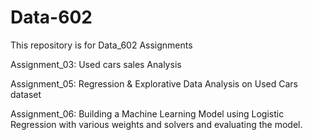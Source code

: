 # Data-602

This repository is for Data_602 Assignments

Assignment_03: Used cars sales Analysis 

Assignment_05: Regression & Explorative Data Analysis on Used Cars dataset

Assignment_06: Building a Machine Learning Model using Logistic Regression with various weights and solvers and evaluating the model.

